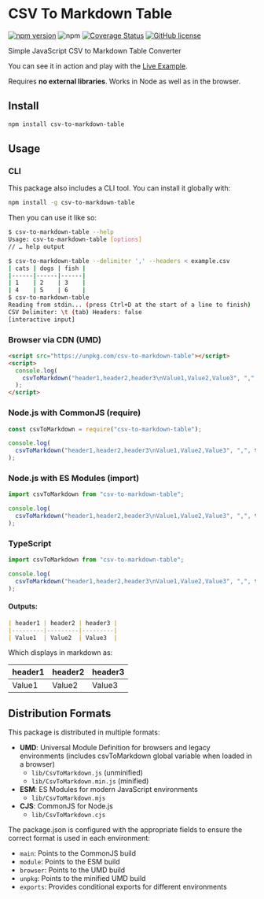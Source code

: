 # CSV To Markdown Table

[![npm version](https://badge.fury.io/js/csv-to-markdown-table.svg)](https://badge.fury.io/js/csv-to-markdown-table)
![npm](https://img.shields.io/npm/dt/csv-to-markdown-table.svg?color=blue)
[![Coverage Status](https://coveralls.io/repos/github/donatj/CsvToMarkdownTable/badge.svg?branch=master)](https://coveralls.io/github/donatj/CsvToMarkdownTable?branch=master)
[![GitHub license](https://img.shields.io/badge/license-MIT-blue.svg)](https://raw.githubusercontent.com/donatj/csvtomarkdowntable/master/LICENSE.md)

Simple JavaScript CSV to Markdown Table Converter

You can see it in action and play with the [Live Example](https://donatstudios.com/CsvToMarkdownTable).

Requires **no external libraries**. Works in Node as well as in the browser.

## Install

```bash
npm install csv-to-markdown-table
```

## Usage

### CLI

This package also includes a CLI tool. You can install it globally with:

```bash
npm install -g csv-to-markdown-table
```

Then you can use it like so:

```bash
$ csv-to-markdown-table --help
Usage: csv-to-markdown-table [options]
// … help output

$ csv-to-markdown-table --delimiter ',' --headers < example.csv
| cats | dogs | fish | 
|------|------|------| 
| 1    | 2    | 3    | 
| 4    | 5    | 6    |
$ csv-to-markdown-table
Reading from stdin... (press Ctrl+D at the start of a line to finish)
CSV Delimiter: \t (tab) Headers: false
[interactive input]
```

### Browser via CDN (UMD)

```html
<script src="https://unpkg.com/csv-to-markdown-table"></script>
<script>
  console.log(
    csvToMarkdown("header1,header2,header3\nValue1,Value2,Value3", ",", true)
  );
</script>
```

### Node.js with CommonJS (require)

```js
const csvToMarkdown = require("csv-to-markdown-table");

console.log(
  csvToMarkdown("header1,header2,header3\nValue1,Value2,Value3", ",", true)
);
```

### Node.js with ES Modules (import)

```js
import csvToMarkdown from "csv-to-markdown-table";

console.log(
  csvToMarkdown("header1,header2,header3\nValue1,Value2,Value3", ",", true)
);
```

### TypeScript

```ts
import csvToMarkdown from "csv-to-markdown-table";

console.log(
  csvToMarkdown("header1,header2,header3\nValue1,Value2,Value3", ",", true)
);
```

#### Outputs:

```markdown
| header1 | header2 | header3 | 
|---------|---------|---------| 
| Value1  | Value2  | Value3  | 
```

Which displays in markdown as:

| header1 | header2 | header3 | 
|---------|---------|---------| 
| Value1  | Value2  | Value3  | 


## Distribution Formats

This package is distributed in multiple formats:

- **UMD**: Universal Module Definition for browsers and legacy environments (includes csvToMarkdown global variable when loaded in a browser)
  - `lib/CsvToMarkdown.js` (unminified)
  - `lib/CsvToMarkdown.min.js` (minified)
- **ESM**: ES Modules for modern JavaScript environments
  - `lib/CsvToMarkdown.mjs`
- **CJS**: CommonJS for Node.js
  - `lib/CsvToMarkdown.cjs`

The package.json is configured with the appropriate fields to ensure the correct format is used in each environment:

- `main`: Points to the CommonJS build
- `module`: Points to the ESM build
- `browser`: Points to the UMD build
- `unpkg`: Points to the minified UMD build
- `exports`: Provides conditional exports for different environments
